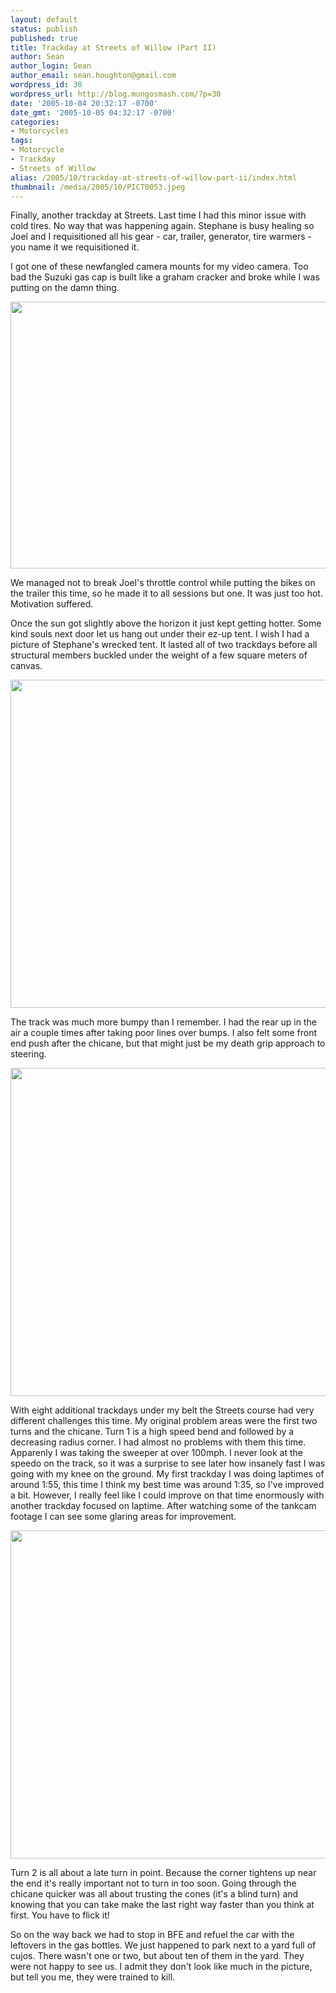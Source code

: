 ```yaml
---
layout: default
status: publish
published: true
title: Trackday at Streets of Willow (Part II)
author: Sean
author_login: Sean
author_email: sean.houghton@gmail.com
wordpress_id: 30
wordpress_url: http://blog.mungosmash.com/?p=30
date: '2005-10-04 20:32:17 -0700'
date_gmt: '2005-10-05 04:32:17 -0700'
categories:
- Motorcycles
tags:
- Motorcycle
- Trackday
- Streets of Willow
alias: /2005/10/trackday-at-streets-of-willow-part-ii/index.html
thumbnail: /media/2005/10/PICT0053.jpeg
---
```

Finally, another trackday at Streets.  Last time I had this minor issue with cold tires.  No way that was happening again.  Stephane is busy healing so Joel and I requisitioned all his gear - car, trailer, generator, tire warmers - you name it we requisitioned it.

I got one of these newfangled camera mounts for my video camera.  Too bad the Suzuki gas cap is built like a graham cracker and broke while I was putting on the damn thing.

<a href="{{site.url_root}}/media/2005/10/Streets300905_03.jpeg"><img class="aligncenter size-full wp-image-737" title="Streets300905_03" src="{{site.url_root}}/media/2005/10/Streets300905_03.jpeg" alt="" width="640" height="427" /></a>

We managed not to break Joel's throttle control while putting the bikes on the trailer this time, so he made it to all sessions but one.  It was just too hot.  Motivation suffered.

Once the sun got slightly above the horizon it just kept getting hotter.  Some kind souls next door let us hang out under their ez-up tent.  I wish I had a picture of Stephane's wrecked tent.  It lasted all of two trackdays before all structural members buckled under the weight of a few square meters of canvas.

<a href="{{site.url_root}}/media/2005/10/PICT0079.jpeg"><img src="{{site.url_root}}/media/2005/10/PICT0079.jpeg" alt="" title="Sean on the huge skidpad turn" width="700" height="525" class="aligncenter size-full wp-image-783" /></a>

The track was much more bumpy than I remember.  I had the rear up in the air a couple times after taking poor lines over bumps.  I also felt some front end push after the chicane, but that might just be my death grip approach to steering.

<a href="{{site.url_root}}/media/2005/10/PICT0004.jpeg"><img src="{{site.url_root}}/media/2005/10/PICT0004.jpeg" alt="" title="KONICA MINOLTA DIGITAL CAMERA" width="700" height="525" class="aligncenter size-full wp-image-784" /></a>

With eight additional trackdays under my belt the Streets course had very different challenges this time.  My original problem areas were the first two turns and the chicane.  Turn 1 is a high speed bend and followed by a decreasing radius corner.  I had almost no problems with them this time.  Apparenly I was taking the sweeper at over 100mph.  I never look at the speedo on the track, so it was a surprise to see later how insanely fast I was going with my knee on the ground.  My first trackday I was doing laptimes of around 1:55, this time I think my best time was around 1:35, so I've improved a bit.  However, I really feel like I could improve on that time enormously with another trackday focused on laptime.  After watching some of the tankcam footage I can see some glaring areas for improvement.

<a href="{{site.url_root}}/media/2005/10/PICT0053.jpeg"><img src="{{site.url_root}}/media/2005/10/PICT0053.jpeg" alt="" title="Sean at Streets in 90 degree weather" width="700" height="525" class="aligncenter size-full wp-image-788" /></a>

Turn 2 is all about a late turn in point.  Because the corner tightens up near the end it's really important not to turn in too soon.  Going through the chicane quicker was all about trusting the cones (it's a blind turn) and knowing that you can take make the last right way faster than you think at first.  You have to flick it!

So on the way back we had to stop in BFE and refuel the car with the leftovers in the gas bottles.  We just happened to park next to a yard full of cujos.  There wasn't one or two, but about ten of them in the yard.  They were not happy to see us.  I admit they don't look like much in the picture, but tell you me, they were trained to kill.

